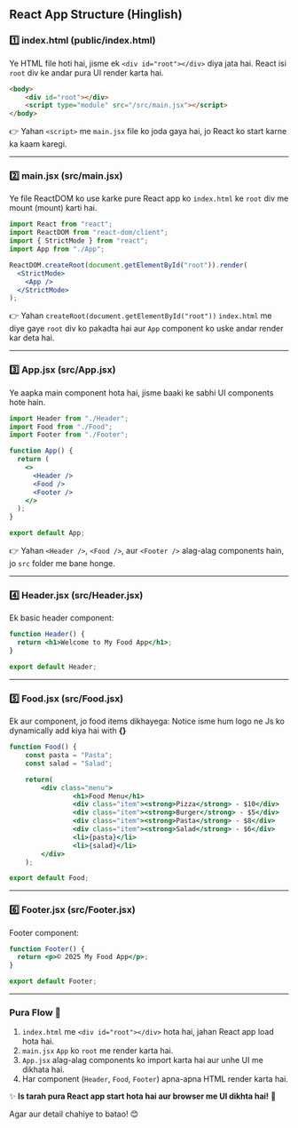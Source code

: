 ## React App Structure (Hinglish)

### 1️⃣ **index.html (public/index.html)**
Ye HTML file hoti hai, jisme ek `<div id="root"></div>` diya jata hai. React isi `root` div ke andar pura UI render karta hai.

```html
<body>
    <div id="root"></div>
    <script type="module" src="/src/main.jsx"></script>
</body>
```

👉 Yahan `<script>` me `main.jsx` file ko joda gaya hai, jo React ko start karne ka kaam karegi.

---

### 2️⃣ **main.jsx (src/main.jsx)**
Ye file ReactDOM ko use karke pure React app ko `index.html` ke `root` div me mount (mount) karti hai.

```jsx
import React from "react";
import ReactDOM from "react-dom/client";
import { StrictMode } from "react";
import App from "./App";

ReactDOM.createRoot(document.getElementById("root")).render(
  <StrictMode>
    <App />
  </StrictMode>
);
```

👉 Yahan `createRoot(document.getElementById("root"))` `index.html` me diye gaye `root` div ko pakadta hai aur `App` component ko uske andar render kar deta hai.

---

### 3️⃣ **App.jsx (src/App.jsx)**
Ye aapka main component hota hai, jisme baaki ke sabhi UI components hote hain.

```jsx
import Header from "./Header";
import Food from "./Food";
import Footer from "./Footer";

function App() {
  return (
    <>
      <Header />
      <Food />
      <Footer />
    </>
  );
}

export default App;
```

👉 Yahan `<Header />`, `<Food />`, aur `<Footer />` alag-alag components hain, jo `src` folder me bane honge.

---

### 4️⃣ **Header.jsx (src/Header.jsx)**
Ek basic header component:

```jsx
function Header() {
  return <h1>Welcome to My Food App</h1>;
}

export default Header;
```

---

### 5️⃣ **Food.jsx (src/Food.jsx)**
Ek aur component, jo food items dikhayega:
Notice isme hum logo ne Js ko dynamically add kiya hai with **{}**

```jsx
function Food() {
    const pasta = "Pasta";
    const salad = "Salad";

    return(
        <div class="menu">
                <h1>Food Menu</h1>
                <div class="item"><strong>Pizza</strong> - $10</div>
                <div class="item"><strong>Burger</strong> - $5</div>
                <div class="item"><strong>Pasta</strong> - $8</div>
                <div class="item"><strong>Salad</strong> - $6</div>
                <li>{pasta}</li>
                <li>{salad}</li>
        </div>
    );

export default Food;
```

---

### 6️⃣ **Footer.jsx (src/Footer.jsx)**
Footer component:

```jsx
function Footer() {
  return <p>© 2025 My Food App</p>;
}

export default Footer;
```

---

### **Pura Flow 🔄**  

1. `index.html` me `<div id="root"></div>` hota hai, jahan React app load hota hai.
2. `main.jsx` `App` ko `root` me render karta hai.
3. `App.jsx` alag-alag components ko import karta hai aur unhe UI me dikhata hai.
4. Har component (`Header`, `Food`, `Footer`) apna-apna HTML render karta hai.

✨ **Is tarah pura React app start hota hai aur browser me UI dikhta hai!** 🚀

Agar aur detail chahiye to batao! 😊
